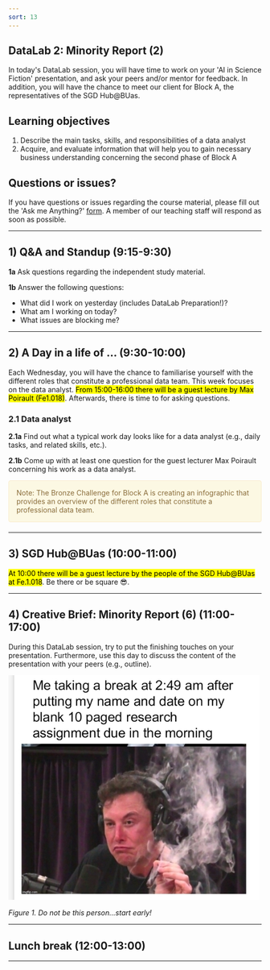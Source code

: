 ```yaml
---
sort: 13
---
```


## DataLab 2: Minority Report (2)

In today's DataLab session, you will have time to work on your 'AI in Science Fiction' presentation, and ask your peers and/or mentor for feedback. In addition, you will have the chance to meet our client for Block A, the representatives of the SGD Hub@BUas. 

## Learning objectives

1. Describe the main tasks, skills, and responsibilities of a data analyst
2. Acquire, and evaluate information that will help you to gain necessary business understanding concerning the second phase of Block A

## Questions or issues?

If you have questions or issues regarding the course material, please fill out the 'Ask me Anything?' [form](https://adsai.buas.nl/Contact%20Us/AskMeAnything.html). A member of our teaching staff will respond as soon as possible.

***

## 1) Q&A and Standup (9:15-9:30)

__1a__ Ask questions regarding the independent study material.

__1b__ Answer the following questions:

- What did I work on yesterday (includes DataLab Preparation!)?
- What am I working on today?
- What issues are blocking me?

***

## 2) A Day in a life of ... (9:30-10:00)

Each Wednesday, you will have the chance to familiarise yourself with the different roles that constitute a professional data team. This week focuses on the data analyst. <mark>From 15:00-16:00 there will be a guest lecture by Max Poirault (Fe1.018)</mark>. Afterwards, there is time to for asking questions.   

### 2.1 Data analyst

__2.1a__ Find out what a typical work day looks like for a data analyst (e.g., daily tasks, and related skills, etc.).

__2.1b__ Come up with at least one question for the guest lecturer Max Poirault concerning his work as a data analyst.  


<div style="padding: 15px; border: 1px solid transparent; border-color: transparent; margin-bottom: 20px; border-radius: 4px; color: #8a6d3b;; background-color: #fcf8e3; border-color: #faebcc;">
Note: The Bronze Challenge for Block A is creating an infographic that provides an overview of the different roles that constitute a professional data team.
</div>

***

## 3) SGD Hub@BUas (10:00-11:00)

<mark>At 10:00 there will be a guest lecture by the people of the SGD Hub@BUas at Fe.1.018</mark>. Be there or be square :sunglasses:. 

***

## 4) Creative Brief: Minority Report (6) (11:00-17:00)

During this DataLab session, try to put the finishing touches on your presentation. Furthermore, use this day to discuss the content of the presentation with your peers (e.g., outline).

<img src="./images/ElonMeme.jpg" alt="Elon Musk Meme" width="500"/>

*Figure 1. Do not be this person...start early!*


***

## Lunch break (12:00-13:00)

***

